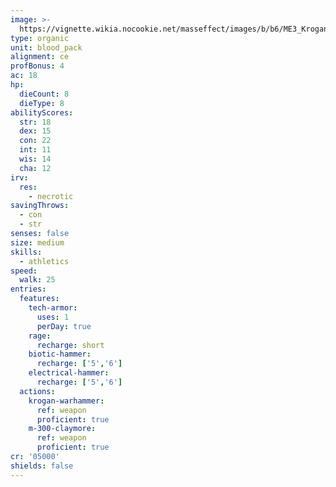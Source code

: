 ```yaml
---
image: >-
  https://vignette.wikia.nocookie.net/masseffect/images/b/b6/ME3_Krogan_Warlord_Sentinel.png/revision/latest/scale-to-width-down/240?cb=20130227103010
type: organic
unit: blood_pack
alignment: ce
profBonus: 4
ac: 18
hp:
  dieCount: 8
  dieType: 8
abilityScores:
  str: 18
  dex: 15
  con: 22
  int: 11
  wis: 14
  cha: 12
irv:
  res:
    - necrotic
savingThrows:
  - con
  - str
senses: false
size: medium
skills:
  - athletics
speed:
  walk: 25
entries:
  features:
    tech-armor:
      uses: 1
      perDay: true
    rage:
      recharge: short
    biotic-hammer:
      recharge: ['5','6']
    electrical-hammer:
      recharge: ['5','6']
  actions:
    krogan-warhammer:
      ref: weapon
      proficient: true
    m-300-claymore:
      ref: weapon
      proficient: true
cr: '05000'
shields: false
---
```

